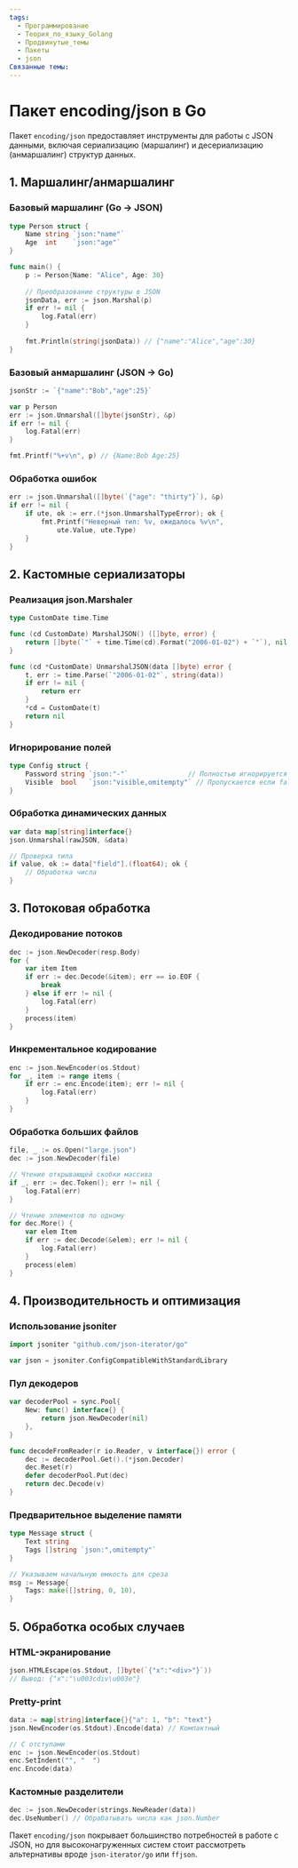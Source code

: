 ```yaml
---
tags:
  - Программирование
  - Теория_по_языку_Golang
  - Продвинутые_темы
  - Пакеты
  - json
Связанные темы:
---
```

# **Пакет encoding/json в Go**

Пакет `encoding/json` предоставляет инструменты для работы с JSON данными, включая сериализацию (маршалинг) и десериализацию (анмаршалинг) структур данных.

## **1. Маршалинг/анмаршалинг**

### **Базовый маршалинг (Go → JSON)**
```go
type Person struct {
    Name string `json:"name"`
    Age  int    `json:"age"`
}

func main() {
    p := Person{Name: "Alice", Age: 30}
    
    // Преобразование структуры в JSON
    jsonData, err := json.Marshal(p)
    if err != nil {
        log.Fatal(err)
    }
    
    fmt.Println(string(jsonData)) // {"name":"Alice","age":30}
}
```

### **Базовый анмаршалинг (JSON → Go)**
```go
jsonStr := `{"name":"Bob","age":25}`

var p Person
err := json.Unmarshal([]byte(jsonStr), &p)
if err != nil {
    log.Fatal(err)
}

fmt.Printf("%+v\n", p) // {Name:Bob Age:25}
```

### **Обработка ошибок**
```go
err := json.Unmarshal([]byte(`{"age": "thirty"}`), &p)
if err != nil {
    if ute, ok := err.(*json.UnmarshalTypeError); ok {
        fmt.Printf("Неверный тип: %v, ожидалось %v\n", 
            ute.Value, ute.Type)
    }
}
```

## **2. Кастомные сериализаторы**

### **Реализация json.Marshaler**
```go
type CustomDate time.Time

func (cd CustomDate) MarshalJSON() ([]byte, error) {
    return []byte(`"` + time.Time(cd).Format("2006-01-02") + `"`), nil
}

func (cd *CustomDate) UnmarshalJSON(data []byte) error {
    t, err := time.Parse(`"2006-01-02"`, string(data))
    if err != nil {
        return err
    }
    *cd = CustomDate(t)
    return nil
}
```

### **Игнорирование полей**
```go
type Config struct {
    Password string `json:"-"`               // Полностью игнорируется
    Visible  bool   `json:"visible,omitempty"` // Пропускается если false
}
```

### **Обработка динамических данных**
```go
var data map[string]interface{}
json.Unmarshal(rawJSON, &data)

// Проверка типа
if value, ok := data["field"].(float64); ok {
    // Обработка числа
}
```

## **3. Потоковая обработка**

### **Декодирование потоков**
```go
dec := json.NewDecoder(resp.Body)
for {
    var item Item
    if err := dec.Decode(&item); err == io.EOF {
        break
    } else if err != nil {
        log.Fatal(err)
    }
    process(item)
}
```

### **Инкрементальное кодирование**
```go
enc := json.NewEncoder(os.Stdout)
for _, item := range items {
    if err := enc.Encode(item); err != nil {
        log.Fatal(err)
    }
}
```

### **Обработка больших файлов**
```go
file, _ := os.Open("large.json")
dec := json.NewDecoder(file)

// Чтение открывающей скобки массива
if _, err := dec.Token(); err != nil {
    log.Fatal(err)
}

// Чтение элементов по одному
for dec.More() {
    var elem Item
    if err := dec.Decode(&elem); err != nil {
        log.Fatal(err)
    }
    process(elem)
}
```

## **4. Производительность и оптимизация**

### **Использование jsoniter**
```go
import jsoniter "github.com/json-iterator/go"

var json = jsoniter.ConfigCompatibleWithStandardLibrary
```

### **Пул декодеров**
```go
var decoderPool = sync.Pool{
    New: func() interface{} {
        return json.NewDecoder(nil)
    },
}

func decodeFromReader(r io.Reader, v interface{}) error {
    dec := decoderPool.Get().(*json.Decoder)
    dec.Reset(r)
    defer decoderPool.Put(dec)
    return dec.Decode(v)
}
```

### **Предварительное выделение памяти**
```go
type Message struct {
    Text string
    Tags []string `json:",omitempty"`
}

// Указываем начальную емкость для среза
msg := Message{
    Tags: make([]string, 0, 10),
}
```

## **5. Обработка особых случаев**

### **HTML-экранирование**
```go
json.HTMLEscape(os.Stdout, []byte(`{"x":"<div>"}`))
// Вывод: {"x":"\u003cdiv\u003e"}
```

### **Pretty-print**
```go
data := map[string]interface{}{"a": 1, "b": "text"}
json.NewEncoder(os.Stdout).Encode(data) // Компактный

// С отступами
enc := json.NewEncoder(os.Stdout)
enc.SetIndent("", "  ")
enc.Encode(data)
```

### **Кастомные разделители**
```go
dec := json.NewDecoder(strings.NewReader(data))
dec.UseNumber() // Обрабатывать числа как json.Number
```

Пакет `encoding/json` покрывает большинство потребностей в работе с JSON, но для высоконагруженных систем стоит рассмотреть альтернативы вроде `json-iterator/go` или `ffjson`.